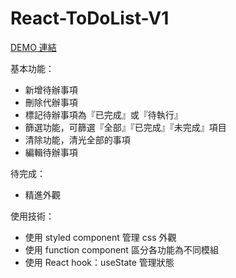 # React-ToDoList-V1

[DEMO 連結](https://wongyunlam.github.io/react-todo/)

基本功能：
* 新增待辦事項
* 刪除代辦事項
* 標記待辦事項為『已完成』或『待執行』
* 篩選功能，可篩選『全部』『已完成』『未完成』項目
* 清除功能，清光全部的事項
* 編輯待辦事項

待完成：
* 精進外觀

使用技術：
* 使用 styled component 管理 css 外觀
* 使用 function component 區分各功能為不同模組
* 使用 React hook：useState 管理狀態
